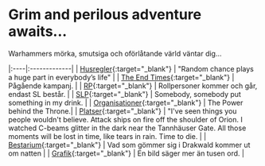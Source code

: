 # Grim and perilous adventure awaits...
Warhammers mörka, smutsiga och oförlåtande värld väntar dig...

|:----|:-------------|
| [Husregler](http://homebrewery.naturalcrit.com/edit/H1g2O-y7ZG){:target="_blank"} | "Random chance plays a huge part in everybody’s life" |
| [The End Times](campaigns/the-end-times/the-end-times.md){:target="_blank"} | Pågående kampanj. |
| [RP](characters/pc-index.md){:target="_blank"} | Rollpersoner kommer och går, endast SL består. |
| [SLP](characters/npc-index.md){:target="_blank"} | Somebody, somebody put something in my drink. |
| [Organisationer](organisations/organisation-index.md){:target="_blank"} | The Power behind the Throne.|
| [Platser](places/places-index.md){:target="_blank"} | "I've seen things you people wouldn't believe. Attack ships on fire off the shoulder of Orion. I watched C-beams glitter in the dark near the Tannhäuser Gate. All those moments will be lost in time, like tears in rain. Time to die. |
| [Bestarium](beasts/beast-index.md){:target="_blank"} | Vad som gömmer sig i Drakwald kommer ut om natten |
| [Grafik](resources/resources-index.md){:target="_blank"} | En bild säger mer än tusen ord. |